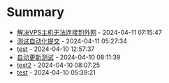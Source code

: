 # Summary

- [解决VPS主机无法连接到外网](https://github.com/ZSCGR/isr/issues/9) - 2024-04-11 07:15:47
- [测试自动化提交](https://github.com/ZSCGR/isr/issues/8) - 2024-04-11 05:27:34
- [test](https://github.com/ZSCGR/isr/issues/7) - 2024-04-10 12:57:37
- [自动更新测试](https://github.com/ZSCGR/isr/issues/5) - 2024-04-10 08:11:39
- [test2](https://github.com/ZSCGR/isr/issues/3) - 2024-04-10 08:07:25
- [test](https://github.com/ZSCGR/isr/issues/1) - 2024-04-10 05:39:21
